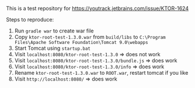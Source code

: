 This is a test repository for
https://youtrack.jetbrains.com/issue/KTOR-1624

Steps to reproduce:
1. Run `gradle war` to create war file
2. Copy `ktor-root-test-1.3.0.war` from `build/libs` to `C:\Program Files\Apache Software Foundation\Tomcat 9.0\webapps`
3. Start Tomcat using `startup.bat`
4. Visit `localhost:8080/ktor-root-test-1.3.0` => does not work
5. Visit `localhost:8080/ktor-root-test-1.3.0/bundle.js` => does work
5. Visit `localhost:8080/ktor-root-test-1.3.0/info` => does work
6. Rename `ktor-root-test-1.3.0.war` to `ROOT.war`, restart tomcat if you like
7. Visit `http://localhost:8080/` => does work


